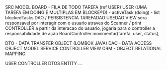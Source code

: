 
SRC
    MODEL
        BOARD - FILA DE TODO
        TAREFA (ref USER)
        USER        (UMA TAREFA EM DOING E MULTIPLAS EM BLOCKE®D)
            - activeTask   (doing)
            - list<Task> blockedTasks
    DAO / PERSISTENCIA
        TAREFADAO
        USEDAO
    VIEW
        sera responsavel por interagir com o usuario atraves do Scanner / print
    CONTROLLER
        a partir da interacao do usuario, jogaria para o controller a responsabilidade de ação  BoardController.movimentar(tarefa, user, status),
    

DTO - DATA TRANSFER OBJECT (LOMBOK JAVA)
DAO - DATA ACCESS OBJECT
MODEL
SERVICE
CONTROLLER
VIEW
ORM - OBJECT RELATIONAL MAPPING


USER
    CONTROLLER
    DTOS
    ENTITY
    ...